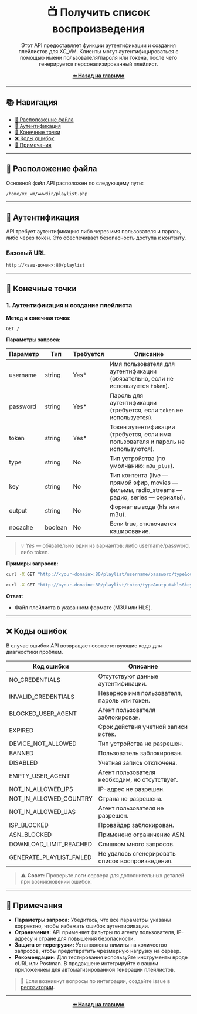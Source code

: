 <h1 align="center">📺 Получить список воспроизведения</h1>

<p align="center">
  Этот API предоставляет функции аутентификации и создания плейлистов для XC_VM. Клиенты могут аутентифицироваться с помощью имени пользователя/пароля или токена, после чего генерируется персонализированный плейлист.
</p>

<p align="center">
  <a href="../../ru/main-page.md"><b>⬅️ Назад на главную</b></a>
</p>

---

## 📚 Навигация

- [📂 Расположение файла](#расположение-файла)
- [🔑 Аутентификация](#аутентификация)
- [🚀 Конечные точки](#конечные-точки)
- [❌ Коды ошибок](#коды-ошибок)
- [🧾 Примечания](#примечания)

---

## 📂 Расположение файла

Основной файл API расположен по следующему пути:

```bash
/home/xc_vm/wwwdir/playlist.php
```

---

## 🔑 Аутентификация

API требует аутентификацию либо через имя пользователя и пароль, либо через токен. Это обеспечивает безопасность доступа к контенту.

### Базовый URL

```http
http://<ваш-домен>:80/playlist
```

---

## 🚀 Конечные точки

### 1. Аутентификация и создание плейлиста

**Метод и конечная точка:**

```http
GET /
```

**Параметры запроса:**

| Параметр   | Тип      | Требуется | Описание |
|------------|----------|-----------|----------|
| username  | string   | Yes*     | Имя пользователя для аутентификации (обязательно, если не используется `token`). |
| password  | string   | Yes*     | Пароль для аутентификации (требуется, если `token` не используется). |
| token     | string   | Yes*     | Токен аутентификации (требуется, если имя пользователя и пароль не используются). |
| type      | string   | No       | Тип устройства (по умолчанию: `m3u_plus`). |
| key       | string   | No       | Тип контента (live — прямой эфир, movies — фильмы, radio_streams — радио, series — сериалы). |
| output    | string   | No       | Формат вывода (hls или m3u). |
| nocache   | boolean  | No       | Если true, отключается кэширование. |

> 💡 *Yes* — обязательно один из вариантов: либо username/password, либо token.

**Примеры запросов:**

```bash
curl -X GET "http://<your-domain>:80/playlist/username/password/type&output=hls&key=live"
```

```bash
curl -X GET "http://<your-domain>:80/playlist/token/type&output=hls&key=live"
```

**Ответ:**

- Файл плейлиста в указанном формате (M3U или HLS).

---

## ❌ Коды ошибок

В случае ошибок API возвращает соответствующие коды для диагностики проблем.

| Код ошибки              | Описание |
|-------------------------|----------|
| NO_CREDENTIALS         | Отсутствуют данные аутентификации. |
| INVALID_CREDENTIALS    | Неверное имя пользователя, пароль или токен. |
| BLOCKED_USER_AGENT     | Агент пользователя заблокирован. |
| EXPIRED                | Срок действия учетной записи истек. |
| DEVICE_NOT_ALLOWED     | Тип устройства не разрешен. |
| BANNED                 | Пользователь заблокирован. |
| DISABLED               | Учетная запись отключена. |
| EMPTY_USER_AGENT       | Агент пользователя необходим, но отсутствует. |
| NOT_IN_ALLOWED_IPS     | IP-адрес не разрешен. |
| NOT_IN_ALLOWED_COUNTRY | Страна не разрешена. |
| NOT_IN_ALLOWED_UAS     | Агент пользователя не разрешен. |
| ISP_BLOCKED            | Провайдер заблокирован. |
| ASN_BLOCKED            | Применено ограничение ASN. |
| DOWNLOAD_LIMIT_REACHED | Слишком много запросов. |
| GENERATE_PLAYLIST_FAILED | Не удалось сгенерировать список воспроизведения. |

> ⚠️ **Совет:** Проверьте логи сервера для дополнительных деталей при возникновении ошибок.

---

## 🧾 Примечания

- **Параметры запроса:** Убедитесь, что все параметры указаны корректно, чтобы избежать ошибок аутентификации.
- **Ограничения:** API применяет фильтры по агенту пользователя, IP-адресу и стране для повышения безопасности.
- **Защита от перегрузки:** Установлены лимиты на количество запросов, чтобы предотвратить чрезмерную нагрузку на сервер.
- **Рекомендации:** Для тестирования используйте инструменты вроде cURL или Postman. В продакшене интегрируйте с вашим приложением для автоматизированной генерации плейлистов.

> 💬 Если возникнут вопросы по интеграции, создайте issue в [репозитории](https://github.com/Vateron-Media/XC_VM/issues).

---

<p align="center">
  <a href="../../ru/main-page.md"><b>⬅️ Назад на главную</b></a>
</p>